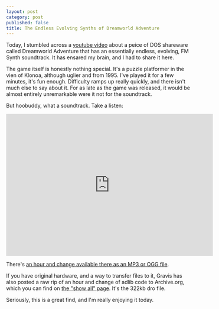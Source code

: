 ```yaml
---
layout: post
category: post
published: false
title: The Endless Evolving Synths of Dreamworld Adventure
---
```

Today, I stumbled across a [youtube video](https://www.youtube.com/watch?v=oWRNyJlpnOs&feature=youtu.be) about a peice of DOS shareware called Dreamworld Adventure that has an essentially endless, evolving, FM Synth soundtrack. It has ensared my brain, and I had to share it here. 

The game itself is honestly nothing special. It's a puzzle platformer in the vien of Klonoa, although uglier and from 1995. I've played it for a few minutes, it's fun enough. Difficulty ramps up really quickly, and there isn't much else to say about it. For as late as the game was released, it would be almost entirely unremarkable were it not for the soundtrack. 

But hoobuddy, what a soundtrack. Take a listen: 

<iframe src="https://archive.org/details/dwa_002?webamp=default" width="560" height="384" frameborder="0" webkitallowfullscreen="true" mozallowfullscreen="true" allowfullscreen></iframe>

There's [an hour and change available there as an MP3 or OGG file](https://archive.org/details/dwa_002?webamp=default). 

If you have original hardware, and a way to transfer files to it, Gravis has also posted a raw rip of an hour and change of adlib code to Archive.org, which you can find on [the "show all" page](https://archive.org/download/dwa_002). It's the 322kb dro file. 

Seriously, this is a great find, and I'm really enjoying it today. 